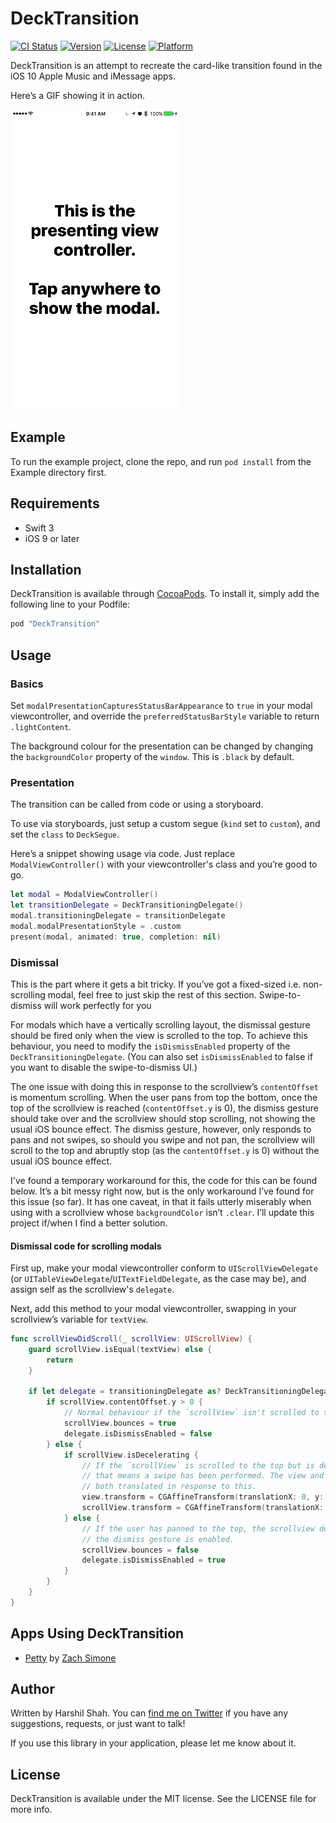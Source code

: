 # DeckTransition

[![CI Status](http://img.shields.io/travis/HarshilShah/DeckTransition.svg?style=flat)](https://travis-ci.org/HarshilShah/DeckTransition)
[![Version](https://img.shields.io/cocoapods/v/DeckTransition.svg?style=flat)](http://cocoapods.org/pods/DeckTransition)
[![License](https://img.shields.io/cocoapods/l/DeckTransition.svg?style=flat)](http://cocoapods.org/pods/DeckTransition)
[![Platform](https://img.shields.io/cocoapods/p/DeckTransition.svg?style=flat)](http://cocoapods.org/pods/DeckTransition)

DeckTransition is an attempt to recreate the card-like transition found in the iOS 10 Apple Music and iMessage apps.

Hereʼs a GIF showing it in action.

![Demo](demo.gif)

## Example

To run the example project, clone the repo, and run `pod install` from the Example directory first.

## Requirements

- Swift 3
- iOS 9 or later

## Installation

DeckTransition is available through [CocoaPods](http://cocoapods.org). To install
it, simply add the following line to your Podfile:

```ruby
pod "DeckTransition"
```

## Usage

### Basics

Set `modalPresentationCapturesStatusBarAppearance` to `true` in your modal viewcontroller, and override the `preferredStatusBarStyle` variable to return `.lightContent`.

The background colour for the presentation can be changed by changing the `backgroundColor` property of the `window`. This is `.black` by default.

### Presentation

The transition can be called from code or using a storyboard.

To use via storyboards, just setup a custom segue (`kind` set to `custom`), and set the `class` to `DeckSegue`.

Hereʼs a snippet showing usage via code. Just replace `ModalViewController()` with your viewcontroller's class and youʼre good to go.

```swift
let modal = ModalViewController()
let transitionDelegate = DeckTransitioningDelegate()
modal.transitioningDelegate = transitionDelegate
modal.modalPresentationStyle = .custom
present(modal, animated: true, completion: nil)
```

### Dismissal

This is the part where it gets a bit tricky. If youʼve got a fixed-sized i.e. non-scrolling modal, feel free to just skip the rest of this section. Swipe-to-dismiss will work perfectly for you

For modals which have a vertically scrolling layout, the dismissal gesture should be fired only when the view is scrolled to the top. To achieve this behaviour, you need to modify the `isDismissEnabled` property of the `DeckTransitioningDelegate`. (You can also set `isDismissEnabled` to false if you want to disable the swipe-to-dismiss UI.)

The one issue with doing this in response to the scrollviewʼs `contentOffset` is momentum scrolling. When the user pans from top the bottom, once the top of the scrollview is reached (`contentOffset.y` is 0), the dismiss gesture should take over and the scrollview should stop scrolling, not showing the usual iOS bounce effect. The dismiss gesture, however, only responds to pans and not swipes, so should you swipe and not pan, the scrollview will scroll to the top and abruptly stop (as the `contentOffset.y` is  0) without the usual iOS bounce effect.

I've found a temporary workaround for this, the code for this can be found below. Itʼs a bit messy right now, but is the only workaround Iʼve found for this issue (so far). It has one caveat, in that it fails utterly miserably when using with a scrollview whose `backgroundColor` isnʼt `.clear`.
Iʼll update this project if/when I find a better solution.

#### Dismissal code for scrolling modals

First up, make your modal viewcontroller conform to `UIScrollViewDelegate` (or `UITableViewDelegate`/`UITextFieldDelegate`, as the case may be), and assign self as the scrollview's `delegate`.

Next, add this method to your modal viewcontroller, swapping in your scrollviewʼs variable for `textView`.

```swift
func scrollViewDidScroll(_ scrollView: UIScrollView) {
    guard scrollView.isEqual(textView) else {
        return
    }

    if let delegate = transitioningDelegate as? DeckTransitioningDelegate {
        if scrollView.contentOffset.y > 0 {
            // Normal behaviour if the `scrollView` isn't scrolled to the top
            scrollView.bounces = true
            delegate.isDismissEnabled = false
        } else {
            if scrollView.isDecelerating {
                // If the `scrollView` is scrolled to the top but is decelerating
                // that means a swipe has been performed. The view and scrollview are
                // both translated in response to this.
                view.transform = CGAffineTransform(translationX: 0, y: -scrollView.contentOffset.y)
                scrollView.transform = CGAffineTransform(translationX: 0, y: scrollView.contentOffset.y)
            } else {
                // If the user has panned to the top, the scrollview doesnʼt bounce and
                // the dismiss gesture is enabled.
                scrollView.bounces = false
                delegate.isDismissEnabled = true
            }
        }
    }
}
```

## Apps Using DeckTransition
* [Petty](https://zachsim.one/projects/petty) by [Zach Simone](https://twitter.com/zachsimone)

## Author

Written by Harshil Shah. You can [find me on Twitter](https://twitter.com/harshilshah1910) if you have any suggestions, requests, or just want to talk!

If you use this library in your application, please let me know about it.

## License

DeckTransition is available under the MIT license. See the LICENSE file for more info.
